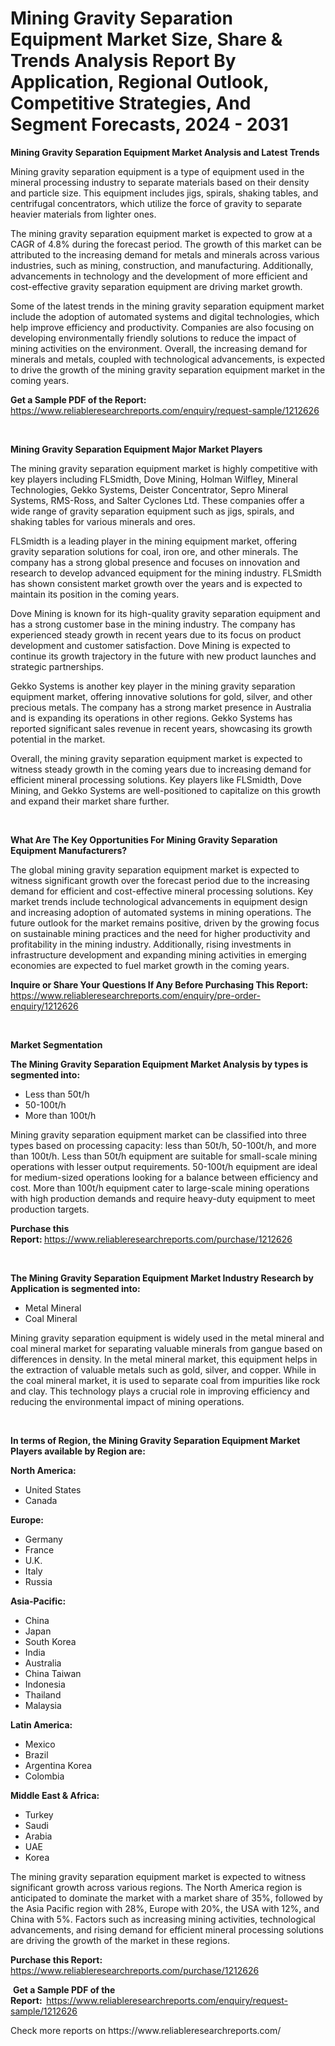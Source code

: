 <p><h1>Mining Gravity Separation Equipment Market Size, Share & Trends Analysis Report By Application, Regional Outlook, Competitive Strategies, And Segment Forecasts, 2024 - 2031</h1></p><p><strong>Mining Gravity Separation Equipment Market Analysis and Latest Trends</strong></p>
<p><p>Mining gravity separation equipment is a type of equipment used in the mineral processing industry to separate materials based on their density and particle size. This equipment includes jigs, spirals, shaking tables, and centrifugal concentrators, which utilize the force of gravity to separate heavier materials from lighter ones. </p><p>The mining gravity separation equipment market is expected to grow at a CAGR of 4.8% during the forecast period. The growth of this market can be attributed to the increasing demand for metals and minerals across various industries, such as mining, construction, and manufacturing. Additionally, advancements in technology and the development of more efficient and cost-effective gravity separation equipment are driving market growth.</p><p>Some of the latest trends in the mining gravity separation equipment market include the adoption of automated systems and digital technologies, which help improve efficiency and productivity. Companies are also focusing on developing environmentally friendly solutions to reduce the impact of mining activities on the environment. Overall, the increasing demand for minerals and metals, coupled with technological advancements, is expected to drive the growth of the mining gravity separation equipment market in the coming years.</p></p>
<p><strong>Get a Sample PDF of the Report:&nbsp;</strong> <a href="https://www.reliableresearchreports.com/enquiry/request-sample/1212626">https://www.reliableresearchreports.com/enquiry/request-sample/1212626</a></p>
<p>&nbsp;</p>
<p><strong>Mining Gravity Separation Equipment Major Market Players</strong></p>
<p><p>The mining gravity separation equipment market is highly competitive with key players including FLSmidth, Dove Mining, Holman Wilfley, Mineral Technologies, Gekko Systems, Deister Concentrator, Sepro Mineral Systems, RMS-Ross, and Salter Cyclones Ltd. These companies offer a wide range of gravity separation equipment such as jigs, spirals, and shaking tables for various minerals and ores.</p><p>FLSmidth is a leading player in the mining equipment market, offering gravity separation solutions for coal, iron ore, and other minerals. The company has a strong global presence and focuses on innovation and research to develop advanced equipment for the mining industry. FLSmidth has shown consistent market growth over the years and is expected to maintain its position in the coming years.</p><p>Dove Mining is known for its high-quality gravity separation equipment and has a strong customer base in the mining industry. The company has experienced steady growth in recent years due to its focus on product development and customer satisfaction. Dove Mining is expected to continue its growth trajectory in the future with new product launches and strategic partnerships.</p><p>Gekko Systems is another key player in the mining gravity separation equipment market, offering innovative solutions for gold, silver, and other precious metals. The company has a strong market presence in Australia and is expanding its operations in other regions. Gekko Systems has reported significant sales revenue in recent years, showcasing its growth potential in the market.</p><p>Overall, the mining gravity separation equipment market is expected to witness steady growth in the coming years due to increasing demand for efficient mineral processing solutions. Key players like FLSmidth, Dove Mining, and Gekko Systems are well-positioned to capitalize on this growth and expand their market share further.</p></p>
<p>&nbsp;</p>
<p><strong>What Are The Key Opportunities For Mining Gravity Separation Equipment Manufacturers?</strong></p>
<p><p>The global mining gravity separation equipment market is expected to witness significant growth over the forecast period due to the increasing demand for efficient and cost-effective mineral processing solutions. Key market trends include technological advancements in equipment design and increasing adoption of automated systems in mining operations. The future outlook for the market remains positive, driven by the growing focus on sustainable mining practices and the need for higher productivity and profitability in the mining industry. Additionally, rising investments in infrastructure development and expanding mining activities in emerging economies are expected to fuel market growth in the coming years.</p></p>
<p><strong>Inquire or Share Your Questions If Any Before Purchasing This Report:</strong> <a href="https://www.reliableresearchreports.com/enquiry/pre-order-enquiry/1212626">https://www.reliableresearchreports.com/enquiry/pre-order-enquiry/1212626</a></p>
<p>&nbsp;</p>
<p><strong>Market Segmentation</strong></p>
<p><strong>The Mining Gravity Separation Equipment Market Analysis by types is segmented into:</strong></p>
<p><ul><li>Less than 50t/h</li><li>50-100t/h</li><li>More than 100t/h</li></ul></p>
<p><p>Mining gravity separation equipment market can be classified into three types based on processing capacity: less than 50t/h, 50-100t/h, and more than 100t/h. Less than 50t/h equipment are suitable for small-scale mining operations with lesser output requirements. 50-100t/h equipment are ideal for medium-sized operations looking for a balance between efficiency and cost. More than 100t/h equipment cater to large-scale mining operations with high production demands and require heavy-duty equipment to meet production targets.</p></p>
<p><strong>Purchase this Report:&nbsp;</strong><a href="https://www.reliableresearchreports.com/purchase/1212626">https://www.reliableresearchreports.com/purchase/1212626</a></p>
<p>&nbsp;</p>
<p><strong>The Mining Gravity Separation Equipment Market Industry Research by Application is segmented into:</strong></p>
<p><ul><li>Metal Mineral</li><li>Coal Mineral</li></ul></p>
<p><p>Mining gravity separation equipment is widely used in the metal mineral and coal mineral market for separating valuable minerals from gangue based on differences in density. In the metal mineral market, this equipment helps in the extraction of valuable metals such as gold, silver, and copper. While in the coal mineral market, it is used to separate coal from impurities like rock and clay. This technology plays a crucial role in improving efficiency and reducing the environmental impact of mining operations.</p></p>
<p>&nbsp;</p>
<p><strong>In terms of Region, the Mining Gravity Separation Equipment Market Players available by Region are:</strong></p>
<p>
    <p> <strong> North America: </strong>
        <ul>
            <li>United States</li>
            <li>Canada</li>
        </ul>
        </p> 
    <p> <strong> Europe: </strong>
        <ul>
            <li>Germany</li>
            <li>France</li>
            <li>U.K.</li>
            <li>Italy</li>
            <li>Russia</li>
        </ul>
        </p> 
    <p> <strong> Asia-Pacific: </strong>
        <ul>
            <li>China</li>
            <li>Japan</li>
            <li>South Korea</li>
            <li>India</li>
            <li>Australia</li>
            <li>China Taiwan</li>
            <li>Indonesia</li>
            <li>Thailand</li>
            <li>Malaysia</li>
        </ul>
        </p> 
    <p> <strong> Latin America: </strong>
        <ul>
            <li>Mexico</li>
            <li>Brazil</li>
            <li>Argentina Korea</li>
            <li>Colombia</li>
        </ul>
        </p> 
    <p> <strong> Middle East & Africa: </strong>
        <ul>
            <li>Turkey</li>
            <li>Saudi</li>
            <li>Arabia</li>
            <li>UAE</li>
            <li>Korea</li>
        </ul>
    </p>
    </p>
<p><p>The mining gravity separation equipment market is expected to witness significant growth across various regions. The North America region is anticipated to dominate the market with a market share of 35%, followed by the Asia Pacific region with 28%, Europe with 20%, the USA with 12%, and China with 5%. Factors such as increasing mining activities, technological advancements, and rising demand for efficient mineral processing solutions are driving the growth of the market in these regions.</p></p>
<p><strong>Purchase this Report: </strong><a href="https://www.reliableresearchreports.com/purchase/1212626">https://www.reliableresearchreports.com/purchase/1212626</a></p>
<p>&nbsp;<strong>Get a Sample PDF of the Report:&nbsp;&nbsp;</strong><a href="https://www.reliableresearchreports.com/enquiry/request-sample/1212626">https://www.reliableresearchreports.com/enquiry/request-sample/1212626</a></p>
<p><strong></strong></p>
<p>Check more reports on https://www.reliableresearchreports.com/</p>